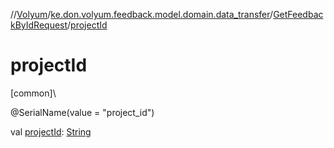 //[Volyum](../../../index.md)/[ke.don.volyum.feedback.model.domain.data_transfer](../index.md)/[GetFeedbackByIdRequest](index.md)/[projectId](project-id.md)

# projectId

[common]\

@SerialName(value = &quot;project_id&quot;)

val [projectId](project-id.md): [String](https://kotlinlang.org/api/core/kotlin-stdlib/kotlin/-string/index.html)